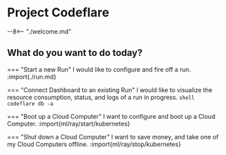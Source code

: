 # Project Codeflare

--8<-- "./welcome.md"

## What do you want to do today?

=== "Start a new Run"
    I would like to configure and fire off a run.
    :import{./run.md}
    
=== "Connect Dashboard to an existing Run"
    I would like to visualize the resource consumption, status, and logs of a run in progress.
    ```shell
    codeflare db -a
    ```

=== "Boot up a Cloud Computer"
    I want to configure and boot up a Cloud Computer.
    :import{ml/ray/start/kubernetes}

=== "Shut down a Cloud Computer"
    I want to save money, and take one of my Cloud Computers offline.
    :import{ml/ray/stop/kubernetes}

